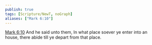 ```yaml
---
publish: true
tags: [Scripture/NewT, noGraph]
aliases: ["Mark 6:10"]
---
```

[Mark 6:10](https://churchofjesuschrist.org/study/scriptures/nt/mark/6?lang=eng&id=p10#p10) And he said unto them, In what place soever ye enter into an house, there abide till ye depart from that place.
